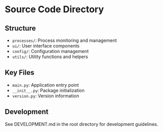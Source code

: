 # Source Code Directory

## Structure

- `processes/`: Process monitoring and management
- `ui/`: User interface components
- `config/`: Configuration management
- `utils/`: Utility functions and helpers

## Key Files

- `main.py`: Application entry point
- `__init__.py`: Package initialization
- `version.py`: Version information

## Development

See DEVELOPMENT.md in the root directory for development guidelines.

